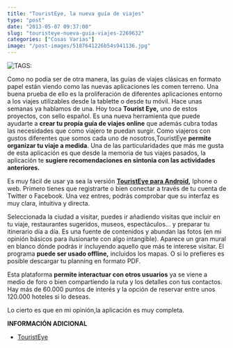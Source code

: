 ```yaml
---
title: "TouristEye, la nueva guía de viajes"
type: "post"
date: "2013-05-07 09:37:00"
slug: "touristeye-nueva-guia-viajes-2269632"
categories: ["Cosas Varias"]
image: "/post-images/5187641226b54s941136.jpg"
---
```


 ![ TAGS:](/post-images/5187641226b54s941136.jpg "touristeye")

 Como no podía ser de otra manera, las guías de viajes clásicas en formato papel están viendo como las nuevas aplicaciones les comen terreno. Una buena prueba de ello es la proliferación de diferentes aplicaciones entorno a los viajes utilizables desde la tablette o desde tu móvil. Hace unas semanas ya hablamos de una. Hoy toca **Tourist Eye,** uno de estos proyectos, con sello español. Es una nueva herramienta que puede ayudarte a **crear tu propía guía de viajes online** que además cubra todas las necesidades que como viajero te puedan surgir. Como viajeros con gustos diferentes que somos cada uno de nosotros,TouristEye **permite organizar tu viaje a medida**. Una de las particularidades que más me gusta de esta aplicación es que desde la memoria de tus viajes pasados, la aplicación te **sugiere recomendaciones en sintonia con las actividades anteriores.**

 Es muy fácil de usar ya sea la versión **[TouristEye para Android](http://www.androidpit.es/es/android/market/aplicaciones/aplicacion/com.touristeye/TouristEye-Guia-de-Viaje),** Iphone o web. Primero tienes que registrarte o bien conectar a través de tu cuenta de Twitter o Facebook. Una vez entres, podrás comprobar que su interfaz es muy clara, intuitiva y directa.

 Seleccionada la ciudad a visitar, puedes ir añadiendo visitas que incluir en tu viaje, restaurantes sugeridos, museos, espectáculos... y preparar tu itinerario día a día. Es una fuente de contenidos y abundan las fotos (en mi opinión básicos para ilusionarte con algo intangible). Aparece un gran mural en blanco dónde podrás ir incluyendo aquello que más te interese visitar. El programa **puede ser usado offline,** incluidos los mapas. O si lo prefieres es posible descargar tu planning en formato PDF.

 Esta plataforma **permite interactuar con otros usuarios** ya se viene a medio de foro o bien compartiendo la ruta y los detalles con tus contactos. Hay más de 60.000 puntos de interés y la opción de reservar entre unos 120.000 hoteles si lo deseas.

 Lo cierto es que en mi opinión,la aplicación es muy completa.

 **INFORMACIÓN ADICIONAL**

- [TouristEye](http://www.touristeye.es/)